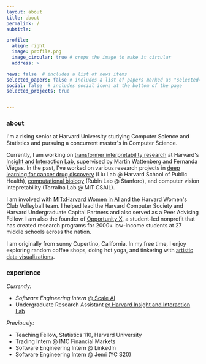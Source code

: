 ```yaml
---
layout: about
title: about
permalink: /
subtitle: 

profile:
  align: right
  image: profile.png
  image_circular: true # crops the image to make it circular
  address: >

news: false  # includes a list of news items
selected_papers: false # includes a list of papers marked as "selected={true}"
social: false  # includes social icons at the bottom of the page
selected_projects: true


---
```


### about 

I'm a rising senior at Harvard University studying Computer Science and Statistics and pursuing a concurrent master's in Computer Science.

Currently, I am working on [transformer interpretability research](/projects/induction) at Harvard's [Insight and Interaction Lab](https://insight.seas.harvard.edu/), supervised by Martin Wattenberg and Fernanda Viégas. In the past, I've worked on various research projects in [deep learning for cancer drug discovery](/projects/deepexplain) (Liu Lab @ Harvard School of Public Health), [computational biology](/projects/reversecnn) (Rubin Lab @ Stanford), and computer vision intepretability (Torralba Lab @ MIT CSAIL).

<!-- My research interests are in developing visualization techniques to understand patterns in large language models.  -->

I am involved with [MITxHarvard Women in AI](https://mitharvardwai.github.io/index.html) and the Harvard Women's Club Volleyball team. I helped lead the Harvard Computer Society and Harvard Undergraduate Capital Partners and also served as a Peer Advising Fellow. I am also the founder of [Opportunity X](https://opportunityx.org/), a student-led nonprofit that has created research programs for 2000+ low-income students at 27 middle schools across the nation.

<!-- At Harvard, I am the co-president of [MITxHarvard Women in AI](https://mitharvardwai.github.io/index.html) and a member of the Women's Club Volleyball team. I've helped lead the Harvard Computer Society, Women in Computer Science, and Harvard Undergraduate Capital Partners. I've also served in several teaching and advising roles, including being a Teaching Fellow for Statistics 110 and a Peer Advising Fellow. -->
<!-- involved with the [Harvard AI Safety Team](https://haist.ai/). -->

<!-- This summer, I'll be a software engineering intern at [Scale AI](http://scale.com/) on their Enterprise Generative Platform team. Previously, I've worked at IMC, Hudson River Trading, LinkedIn, and Jemi (YC S20). I am also the founder of [Opportunity X](https://opportunityx.org/), a student-led nonprofit that has created research programs for 2000+ low-income students at 27 middle schools across the nation. -->

I am originally from sunny Cupertino, California. In my free time, I enjoy exploring random coffee shops,  doing hot yoga, and tinkering with [artistic data visualizations](https://github.com/cynthia9chen/data-art).

<!-- You can find me on [Twitter](https://twitter.com/chenxcynthia), [LinkedIn](https://www.linkedin.com/in/cchen18/), and [Github](https://github.com/cynthia9chen), or shoot me an email at <a href="mailto:cynthiachen@college.harvard.edu">cynthiachen@college.harvard.edu</a>. I'd love to chat! -->


### experience
<i>Currently:</i>
- <i>Software Engineering Intern </i>[@ Scale AI](http://scale.com/)
- Undergraduate Research Assistant [@ Harvard Insight and Interaction Lab](https://insight.seas.harvard.edu/)

<i>Previously:</i>
- Teaching Fellow, Statistics 110, Harvard University
- Trading Intern @ IMC Financial Markets
- Software Engineering Intern @ LinkedIn
- Software Engineering Intern @ Jemi (YC S20)
